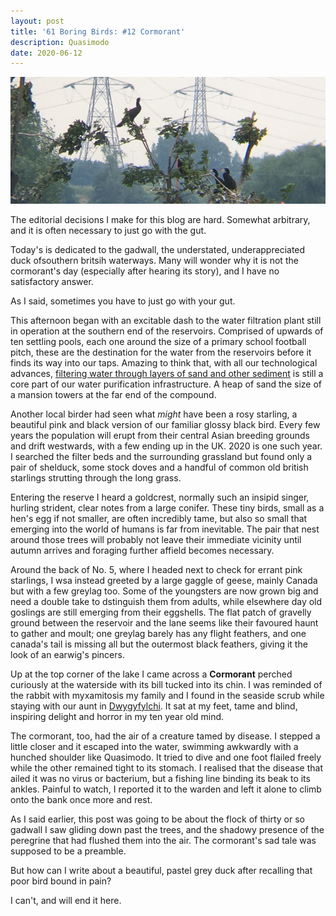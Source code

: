 ```yaml
---
layout: post
title: '61 Boring Birds: #12 Cormorant'
description: Quasimodo
date: 2020-06-12
---
```

![cormorants](/assets/img/cormorant.jpg)

The editorial decisions I make for this blog are hard. Somewhat arbitrary, and it is often necessary to just go with the gut.

Today's is dedicated to the gadwall, the understated, underappreciated duck ofsouthern britsih waterways. Many will wonder why it is not the cormorant's day (especially after hearing its story), and I have no satisfactory answer.

As I said, sometimes you have to just go with your gut.

This afternoon began with an excitable dash to the water filtration plant still in operation at the southern end of the reservoirs. Comprised of upwards of ten settling pools, each one around the size of a primary school football pitch, these are the destination for the water from the reservoirs before it finds its way into our taps. Amazing to think that, with all our technological advances, [filtering water through layers of sand and other sediment](https://silviakrupinska.wordpress.com/2018/01/24/coppermills-water-treatment-works-visit/) is still a core part of our water purification infrastructure. A heap of sand the size of a mansion towers at the far end of the compound.

Another local birder had seen what _might_ have been a rosy starling, a beautiful pink and black version of our familiar glossy black bird. Every few years the population will erupt from their central Asian breeding grounds and drift westwards, with a few ending up in the UK. 2020 is one such year. I searched the filter beds and the surrounding grassland but found only a pair of shelduck, some stock doves and a handful of common old british starlings strutting through the long grass. 

Entering the reserve I heard a goldcrest, normally such an insipid singer, hurling strident, clear notes from a large conifer. These tiny birds, small as a hen's egg if not smaller, are often incredibly tame, but also so small that emerging into the world of humans is far from inevitable. The pair that nest around those trees will probably not leave their immediate vicinity until autumn arrives and foraging further affield becomes necessary.

Around the back of No. 5, where I headed next to check for errant pink starlings, I wsa instead greeted by a large gaggle of geese, mainly Canada but with a few greylag too. Some of the youngsters are now grown big and need a double take to dstinguish them from adults, while elsewhere day old goslings are still emerging from their eggshells. The flat patch of gravelly ground between the reservoir and the lane seems like their favoured haunt to gather and moult; one greylag barely has any flight feathers, and one canada's tail is missing all but the outermost black feathers, giving it the look of an earwig's pincers.

Up at the top corner of the lake I came across a **Cormorant** perched curiously at the waterside with its bill tucked into its chin. I was reminded of the rabbit with myxamitosis my family and I found in the seaside scrub while staying with our aunt in [Dwygyfylchi](https://en.wikipedia.org/wiki/Dwygyfylchi). It sat at my feet, tame and blind, inspiring delight and horror in my ten year old mind. 

The cormorant, too, had the air of a creature tamed by disease. I stepped a little closer and it escaped into the water, swimming awkwardly with a hunched shoulder like Quasimodo. It tried to dive and one foot flailed freely while the other remained tight to its stomach. I realised that the disease that ailed it was no virus or bacterium, but a fishing line binding its beak to its ankles. Painful to watch, I reported it to the warden and left it alone to climb onto the bank once more and rest. 

As I said earlier, this post was going to be about the flock of thirty or so gadwall I saw gliding down past the trees, and the shadowy presence of the peregrine that had flushed them into the air. The cormorant's sad tale was supposed to be a preamble.

But how can I write about a beautiful, pastel grey duck after recalling that poor bird bound in pain? 

I can't, and will end it here.
